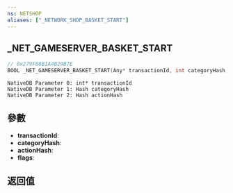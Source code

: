 ```yaml
---
ns: NETSHOP
aliases: ["_NETWORK_SHOP_BASKET_START"]
---
```

## _NET_GAMESERVER_BASKET_START

```c
// 0x279F08B1A4B29B7E
BOOL _NET_GAMESERVER_BASKET_START(Any* transactionId, int categoryHash, int actionHash, int flags);
```

```
NativeDB Parameter 0: int* transactionId
NativeDB Parameter 1: Hash categoryHash
NativeDB Parameter 2: Hash actionHash
```

## 參數
* **transactionId**: 
* **categoryHash**: 
* **actionHash**: 
* **flags**: 

## 返回值
